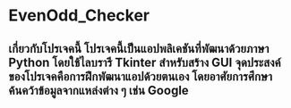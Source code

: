 # EvenOdd_Checker
## เกี่ยวกับโปรเจคนี้  โปรเจคนี้เป็นแอปพลิเคชันที่พัฒนาด้วยภาษา Python โดยใช้ไลบรารี Tkinter สำหรับสร้าง GUI จุดประสงค์ของโปรเจคคือการฝึกพัฒนาแอปด้วยตนเอง โดยอาศัยการศึกษาค้นคว้าข้อมูลจากแหล่งต่าง ๆ เช่น Google
